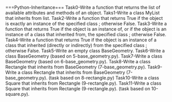===Python-Inheritance===
Task0-Write a function that returns the list of available attributes and methods of an object.
Taks1-Write a class MyList that inherits from list.
Task2-Write a function that returns True if the object is exactly an instance of the specified class ; otherwise False.
Task3-Write a function that returns True if the object is an instance of, or if the object is an instance of a class that inherited from, the specified class ; otherwise False.
Task4-Write a function that returns True if the object is an instance of a class that inherited (directly or indirectly) from the specified class ; otherwise False.
Task5-Write an empty class BaseGeometry.
Task6-Write a class BaseGeometry (based on 5-base_geometry.py).
Task7-Write a class BaseGeometry (based on 6-base_geometry.py).
Task8-Write a class Rectangle that inherits from BaseGeometry (7-base_geometry.py).
Task9-Write a class Rectangle that inherits from BaseGeometry (7-base_geometry.py). (task based on 8-rectangle.py)
Task10-Write a class Square that inherits from Rectangle (9-rectangle.py).
Task11-Write a class Square that inherits from Rectangle (9-rectangle.py). (task based on 10-square.py).  
